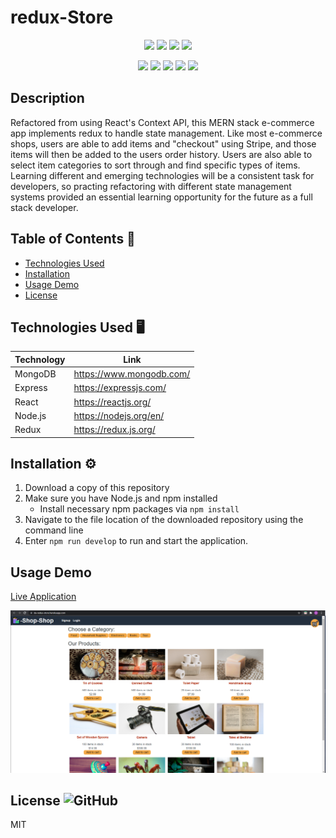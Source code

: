 # redux-Store

<p align="center">
    <img src="https://img.shields.io/github/repo-size/Dkallen117/redux-Store" />
    <img src="https://img.shields.io/github/languages/top/Dkallen117/redux-Store"  />
    <img src="https://img.shields.io/github/issues/Dkallen117/redux-Store" />
    <img src="https://img.shields.io/github/last-commit/Dkallen117/redux-Store" >
</p>
  
<p align="center">
    <img src="https://img.shields.io/badge/MongoDB-darkgreen" />
    <img src="https://img.shields.io/badge/Express-red" />
    <img src="https://img.shields.io/badge/React-blue"  />
    <img src="https://img.shields.io/badge/Node.js-lightgreen" />
  <img src="https://img.shields.io/badge/Redux-purple" />
</p>

## Description 

Refactored from using React's Context API, this MERN stack e-commerce app implements redux to handle state management. Like most e-commerce shops, users are able to add items and "checkout" using Stripe, and those items will then be added to the users order history. Users are also able to select item categories to sort through and find specific types of items. Learning different and emerging technologies will be a consistent task for developers, so practing refactoring with different state management systems provided an essential learning opportunity for the future as a full stack developer.

## Table of Contents 📖

- [Technologies Used](#technologies-used-%EF%B8%8F)
- [Installation](#installation-%EF%B8%8F)
- [Usage Demo](#usage-demo)
- [License](#license-)

## Technologies Used 🖥️

| Technology  | Link                                    |
| ----------- | --------------------------------------- |
| MongoDB     | https://www.mongodb.com/                |
| Express     | https://expressjs.com/                  |
| React       | https://reactjs.org/                    |
| Node.js     | https://nodejs.org/en/                  |
| Redux       | https://redux.js.org/                   |



## Installation ⚙️

1. Download a copy of this repository
2. Make sure you have Node.js and npm installed
    - Install necessary npm packages via `npm install`
3. Navigate to the file location of the downloaded repository using the command line
5. Enter `npm run develop` to run and start the application.



## Usage Demo

[Live Application](https://da-redux-store.herokuapp.com/)

![](example/example.png)

## License ![GitHub](https://img.shields.io/badge/License%3A-MIT-green.svg)

MIT
